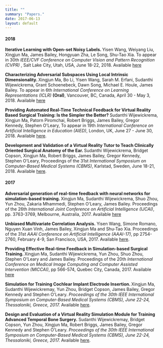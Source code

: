 ```yaml
---
title: ""
summary: "Papers."
date: 2017-06-13
layout: default
---
```

<h4>2018</h4>
<p>
<strong>
Iterative Learning with Open-set Noisy Labels. 
</strong>
Yisen Wang, Weiyang Liu, Xingjun Ma, James Bailey,  Hongyuan  Zha, Le Song, Shu-Tao Xia.
To appear in 30th <em>IEEE/CVF Conference on Computer Vision and Pattern Recognition (CVPR)</em>
, Salt Lake City, Utah, USA, June 18-22, 2018.
Available <a href="https://people.eng.unimelb.edu.au/baileyj/papers/CVPR2018_Noise_label.pdf">here</a>
<p>

<p>
<strong>
Characterizing Adversarial Subspaces Using Local Intrinsic Dimensionality.
</strong>
Xingjun Ma,
Bo Li, 
Yisen Wang, 
Sarah M. Erfani, 
Sudanthi Wijewickrema, 
Grant Schoenebeck, 
Dawn Song, 
Michael E. Houle, 
James Bailey.
To appear in 6th <em>International Conference on Learning Representations (ICLR)</em>
 <strong> (Oral)</strong>, Vancouver, BC, Canada, April 30 - May 3, 2018.
Available <a href="https://openreview.net/forum?id=B1gJ1L2aW">here</a>
<p>

<p>
<strong>
Providing Automated Real-Time Technical Feedback for Virtual Reality Based Surgical Training: Is the Simpler the Better?
</strong>
Sudanthi Wijewickrema, 
Xingjun Ma, 
Patorn Piromchai,
Robert Briggs, 
James Bailey, 
Gregor Kennedy, 
Stephen O'Leary,
To appear in 19th <em>International Conference on Artificial Intelligence in Education (AIED)</em>, London, UK, June 27 - June 30, 2018.
Available <a href="https://people.eng.unimelb.edu.au/baileyj/papers/AIED2018.pdf">here</a>.
<p>

<p>
<strong>
Development and Validation of a Virtual Reality Tutor to Teach Clinically Oriented Surgical Anatomy of the Ear.
</strong>
 Sudanthi Wijewickrema, 
 Bridget Copson, 
 Xingjun Ma, 
 Robert Briggs, 
 James Bailey, 
 Gregor Kennedy, 
 Stephen O'Leary,
Proceedings of the 31st <em>International Symposium on Computer-Based Medical Systems (CBMS)</em>,  Karlstad, Sweden, June 18-21, 2018.
Available <a href="https://people.eng.unimelb.edu.au/baileyj/papers/CBMS_2018_final.pdf">here</a>.
<p>

<h4>2017</h4>

<p>
<strong>
Adversarial generation of real-time feedback with neural networks for simulation-based training.
</strong>
Xingjun Ma,
Sudanthi Wijewickrema,
Shuo Zhou,
Yun Zhou,
Zakaria Mhammedi,
Stephen O'Leary,
James Bailey.
Proceedings of the 26th <em>International Joint Conference on Artificial Intelligence (IJCAI)</em>, pp. 3763-3769, Melbourne, Australia, 2017.
Available <a href="https://arxiv.org/pdf/1703.01460.pdf">here</a>
<p>

<p>
<strong>Unbiased Multivariate Correlation Analysis.</strong>
Yisen Wang, Simone Romano, Nguyen Xuan Vinh, James Bailey, Xingjun Ma and Shu-Tao Xia.
Proceedings of the 31st <em>AAAI Conference on Artificial Intelligence (AAAI-17)</em>, pp 2754-2760, February 4-9, San Francisco, USA, 2017.
Available <a href="http://people.eng.unimelb.edu.au/baileyj/papers/AAAI_17_CR.pdf">here</a>.
</p>

<p>
<strong>
Providing Effective Real-time Feedback in Simulation-based Surgical Training.
</strong>
Xingjun Ma, Sudanthi Wijewickrema, Yun Zhou, Shuo Zhou, Stephen O'Leary and James Bailey. 
Proceedings of the 20th <em>International Conference on Medical Image Computing and Computer Assisted Intervention (MICCAI)</em>, pp 566-574, Quebec City, Canada, 2017.
Available <a href="https://arxiv.org/pdf/1703.01460.pdf">here</a>
</p>

<p>
<strong>Simulation for Training Cochlear Implant Electrode Insertion. </strong>
Xingjun Ma, Sudanthi Wijewickremay, Yun Zhou, Bridget Copson, James Bailey, Gregor Kennedy and Stephen O'Leary. 
<em>Proceedings of the 30th IEEE International Symposium on Computer-Based Medical Systems (CBMS), June 22-24, Thessaloniki, Greece, 2017.</em>
Available <a href="http://people.eng.unimelb.edu.au/baileyj/papers/cbms-2017-2.pdf">here</a>.
</p>

<p>
<strong>Design and Evaluation of a Virtual Reality Simulation Module for Training Advanced Temporal Bone Surgery.</strong>
Sudanthi Wijewickremay, Bridget Copson, Yun Zhou, Xingjun Ma, Robert Briggs, James Bailey, Gregor Kennedy and Stephen O'Leary. 
<em>Proceedings of the 30th IEEE International Symposium on Computer-Based Medical Systems (CBMS), June 22-24, Thessaloniki, Greece, 2017. </em>  
Available <a href="http://people.eng.unimelb.edu.au/baileyj/papers/cbms-2017-1.pdf">here</a>.
</p>

<!-- 
<p>
<strong>Feedback Techniques in Computer-Based Simulation Training: A Survey.</strong>
Sudanthi Wijewickrema, Xingjun Ma, James Bailey, Gregor Kennedy and Stephen O'Leary.
<em>arXiv preprint arXiv:1705.04683 (2017) </em>  
Available <a href="https://arxiv.org/pdf/1705.04683.pdf">here</a>.
</p>

<h4>2016</h4>

<p>
<strong>Finding Influentials in Twitter: A Temporal Influence Ranking Model.</strong>
Xingjun Ma, Chunping Li, James Bailey and Sudanthi Wijewickrema.
<em>Appeared in Proceedings of the 14th Australasian Data Mining (AusDM), Canberra, Australia, 2016. </em>  
Available <a href="https://arxiv.org/pdf/1703.01468.pdf">here</a>.
</p> -->

